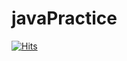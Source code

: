 # javaPractice
[![Hits](https://hits.seeyoufarm.com/api/count/incr/badge.svg?url=https%3A%2F%2Fgithub.com%2FSongnamgyu&count_bg=%2340DEED&title_bg=%23E10D0D&icon=&icon_color=%23E7E7E7&title=hits&edge_flat=true)](https://hits.seeyoufarm.com)
